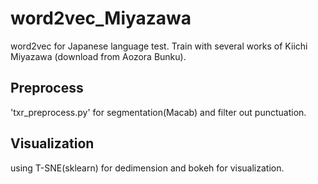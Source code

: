 # word2vec_Miyazawa
word2vec for Japanese language test. Train with several works of Kiichi Miyazawa (download from Aozora Bunku).

## Preprocess
'txr_preprocess.py' for segmentation(Macab) and filter out punctuation.

## Visualization
using T-SNE(sklearn) for dedimension and bokeh for visualization.
